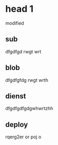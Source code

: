 # head 1
modified

## sub

dfgdfgd rwgt wrt

## blob

dfgdfgfdg rwgt wrth

## dienst
dfgdfgdfgdgwhwrtzhh

## deploy

rqerg2er or poj o